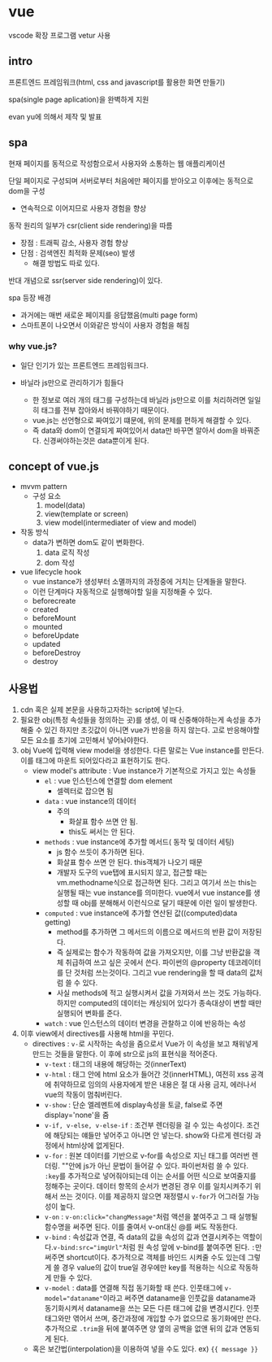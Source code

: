 # vue

vscode 확장 프로그램 vetur 사용

## intro

프론트엔드 프레임워크(html, css and javascript를 활용한 화면 만들기)

spa(single page aplication)을 완벽하게 지원

evan yu에 의해서 제작 및 발표

## spa

현재 페이지를 동적으로 작성함으로서 사용자와 소통하는 웹 애플리케이션

단일 페이지로 구성되며 서버로부터 처음에만 페이지를 받아오고 이후에는 동적으로 dom을 구성

- 연속적으로 이어지므로 사용자 경험을 향상

동작 원리의 일부가 csr(client side rendering)을 따름

- 장점 : 트래픽 감소, 사용자 경험 향상
- 단점 : 검색엔진 최적화 문제(seo) 발생
  - 해결 방법도 따로 있다.

반대 개념으로 ssr(server side rendering)이 있다.

spa 등장 배경

- 과거에는 매번 새로운 페이지를 응답했음(multi page form)
- 스마트폰이 나오면서 이와같은 방식이 사용자 경험을 해침

### why vue.js?

- 일단 인기가 있는 프론트엔드 프레임워크다.

- 바닐라 js만으로 관리하기가 힘들다
  - 한 정보로 여러 개의 태그를 구성하는데 바닐라 js만으로 이를 처리하려면 일일히 태그를 전부 잡아와서 바꿔야하기 때문이다.
  - vue.js는 선언형으로 짜여있기 떄문에, 위의 문제를 편하게 해결할 수 있다.
  - 즉 data와 dom이 연결되게 짜여있어서 data만 바꾸면 알아서 dom을 바꿔준다. 신경써야하는것은 data뿐이게 된다.

## concept of vue.js

- mvvm pattern
  - 구성 요소
    1. model(data)
    2. view(template or screen)
    3. view model(intermediater of view and model)
- 작동 방식
  - data가 변하면 dom도 같이 변화한다.
    1. data 로직 작성
    2. dom 작성
- vue lifecycle hook
  - vue instance가 생성부터 소멸까지의 과정중에 거치는 단계들을 말한다.
  - 이런 단계마다 자동적으로 실행해야할 일을 지정해줄 수 있다.
  - beforecreate
  - created
  - beforeMount
  - mounted
  - beforeUpdate
  - updated
  - beforeDestroy
  - destroy

## 사용법

1. cdn 혹은 실제 본문을 사용하고자하는 script에 넣는다.
2. 필요한 obj(특정 속성들을 정의하는 곳)를 생성, 이 때 신중해야하는게 속성을 추가해줄 수 있긴 하지만 초깃값이 아니면 vue가 반응을 하지 않는다. 고로 반응해야할 모든 요소를 초기에 고민해서 넣어놔야한다.
3. obj Vue에 입력해 view model을 생성한다. 다른 말로는 Vue instance를 만든다. 이를 태그에 마운트 되어있다라고 표현하기도 한다.
   - view model's attribute : Vue instance가 기본적으로 가지고 있는 속성들
     - `el` : vue 인스턴스에 연결할 dom element
       - 셀렉터로 잡으면 됨
     - `data` : vue instance의 데이터
       - 주의
         - 화살표 함수 쓰면 안 됨.
         - this도 써서는 안 된다. 
     - `methods` : vue instance에 추가할 메서드( 동작 및 데이터 세팅)
       - js 함수 쓰듯이 추가하면 된다.
       - 화살표 함수 쓰면 안 된다. this객체가 나오기 때문
       - 개발자 도구의 vue탭에 표시되지 않고, 접근할 때는 vm.methodname식으로 접근하면 된다. 그리고 여기서 쓰는 this는 실행될 때는 vue instance를 의미한다. vue에서 vue instance를 생성할 때 obj를 분해해서 이런식으로 달기 때문에 이런 일이 발생한다.
     - `computed` : vue instance에 추가할 연산된 값((computed)data getting)
       - method를 추가하면 그 메서드의 이름으로 메서드의 반환 값이 저장된다.
       - 즉 실제로는 함수가 작동하여 값을 가져오지만, 이를 그냥 반환값을 객체 취급하여 쓰고 싶은 곳에서 쓴다. 파이썬의 @property 데코레이터를 단 것처럼 쓰는것이다. 그리고 vue rendering을 할 때 data의 값처럼 쓸 수 있다.
       - 사실 methods에 적고 실행시켜서 값을 가져와서 쓰는 것도 가능하다. 하지만 computed의 데이터는 캐싱되어 있다가 종속대상이 변할 때만 실행되어 변화를 준다. 
     - `watch` : vue 인스턴스의 데이터 변경을 관찰하고 이에 반응하는 속성
4. 이후 view에서 directives를 사용해 html을 꾸민다.
   - directives :  `v-`로 시작하는 속성을 줌으로서 Vue가 이 속성을 보고 채워넣게 만드는 것들을 말한다. 이 후에 str으로 js의 표현식을 적어준다. 
     - `v-text` : 태그의 내용에 해당하는 것(innerText)
     - `v-html` : 태그 안에 html 요소가 들어간 것(innerHTML), 여전히 xss 공격에 취약하므로 임의의 사용자에게 받은 내용은 절 대 사용 금지, 에러나서 vue의 작동이 멈춰버린다.
     - `v-show` : 단순 엘레멘트에 display속성을 토글, false로 주면 display='none'을 줌
     - `v-if, v-else, v-else-if` : 조건부 렌더링을 걸 수 있는 속성이다. 조건에 해당되는 얘들만 넣어주고 아니면 안 넣는다. show와 다르게 렌더링 과정에서 html상에 없게된다.
     - `v-for` : 원본 데이터를 기반으로 v-for를 속성으로 지닌 태그를 여러번 렌더링. ""안에 js가 아닌 문법이 들어갈 수 있다. 파이썬처럼 쓸 수 있다.  `:key`를 추가적으로 넣어줘야되는데 이는 순서를 어떤 식으로 보여줄지를 정해주는 곳이다. 데이터 항목의 순서가 변경된 경우 이를 일치시켜주기 위해서 쓰는 것이다. 이를 제공하지 않으면 재정렬시 `v-for`가 어그러질 가능성이 높다.
     - `v-on` : `v-on:click="changMessage"`처럼 액션을 붙여주고 그 때 실행될 함수명을 써주면 된다. 이를 줄여서 v-on대신 @를 써도 작동한다.
     - `v-bind` : 속성값과 연결, 즉 data의 값을 속성의 값과 연결시켜주는 역할이다.`v-bind:src="imgUrl"`처럼 원 속성 앞에 v-bind를 붙여주면 된다. `:`만 써주면 shortcut이다. 추가적으로 객체를 바인드 시켜줄 수도 있는데 그렇게 쓸 경우 value의 값이 true일 경우에만 key를 적용하는 식으로 작동하게 만들 수 있다.
     - `v-model` : data를 연결해 직접 동기화할 때 쓴다. 인풋태그에  `v-model="dataname"`이라고 써주면 dataname을 인풋값을 dataname과 동기화시켜서 dataname을 쓰는 모든 다른 태그에 값을 변경시킨다. 인풋태그와만 엮어서 쓰며, 중간과정에 개입할 수가 없으므로 동기화에만 쓴다. 추가적으로 `.trim`을 뒤에 붙여주면 양 옆의 공백을 없앤 뒤의 값과 연동되게 된다.
   - 혹은 보간법(interpolation)을 이용하여 넣을 수도 있다. ex) `{{ message }}`

